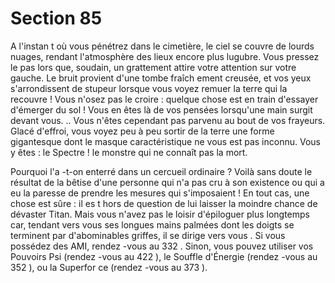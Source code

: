 # Section 85

A l'instan t où vous pénétrez dans le cimetière, le ciel se couvre de lourds nuages, rendant
l'atmosphère des lieux encore plus lugubre. Vous pressez le pas lors que, soudain, un
grattement attire votre attention sur votre gauche. Le bruit provient d'une tombe
fraîch ement creusée, et vos yeux s'arrondissent de stupeur lorsque vous voyez remuer la
terre qui la recouvre ! Vous n'osez pas le croire : quelque chose est en train d'essayer
d'émerger du sol ! Vous en êtes là de vos pensées lorsqu'une main surgit devant vous. ..
Vous n'êtes cependant pas parvenu au bout de vos frayeurs. Glacé d'effroi, vous voyez
peu à peu sortir de la terre une forme gigantesque dont le masque caractéristique ne vous
est pas inconnu. Vous y êtes : le Spectre ! le monstre qui ne connaît pas la mort.

Pourquoi l'a -t-on enterré dans un cercueil ordinaire ? Voilà sans doute le résultat de la
bêtise d'une personne qui n'a pas cru à son existence ou qui a eu la paresse de prendre les
mesures qui s'imposaient ! En tout cas, une chose est sûre : il es t hors de question de lui
laisser la moindre chance de dévaster Titan. Mais vous n'avez pas le loisir d'épiloguer
plus longtemps car, tendant vers vous ses longues mains palmées dont les doigts se
terminent par d'abominables griffes, il se dirige vers vous . Si vous possédez des AMI,
rendez -vous au  332 . Sinon, vous pouvez utiliser vos Pouvoirs Psi  (rendez -vous au  422
), le Souffle d'Énergie  (rendez -vous au  352 ), ou la Superfor ce (rendez -vous au  373 ).